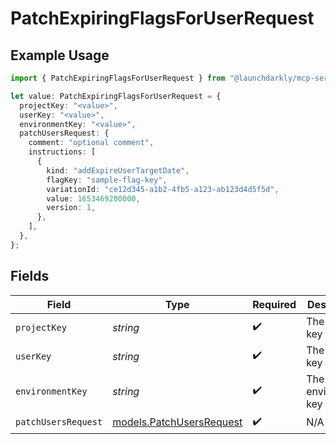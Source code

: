 # PatchExpiringFlagsForUserRequest

## Example Usage

```typescript
import { PatchExpiringFlagsForUserRequest } from "@launchdarkly/mcp-server/models/operations";

let value: PatchExpiringFlagsForUserRequest = {
  projectKey: "<value>",
  userKey: "<value>",
  environmentKey: "<value>",
  patchUsersRequest: {
    comment: "optional comment",
    instructions: [
      {
        kind: "addExpireUserTargetDate",
        flagKey: "sample-flag-key",
        variationId: "ce12d345-a1b2-4fb5-a123-ab123d4d5f5d",
        value: 1653469200000,
        version: 1,
      },
    ],
  },
};
```

## Fields

| Field                                                         | Type                                                          | Required                                                      | Description                                                   |
| ------------------------------------------------------------- | ------------------------------------------------------------- | ------------------------------------------------------------- | ------------------------------------------------------------- |
| `projectKey`                                                  | *string*                                                      | :heavy_check_mark:                                            | The project key                                               |
| `userKey`                                                     | *string*                                                      | :heavy_check_mark:                                            | The user key                                                  |
| `environmentKey`                                              | *string*                                                      | :heavy_check_mark:                                            | The environment key                                           |
| `patchUsersRequest`                                           | [models.PatchUsersRequest](../../models/patchusersrequest.md) | :heavy_check_mark:                                            | N/A                                                           |